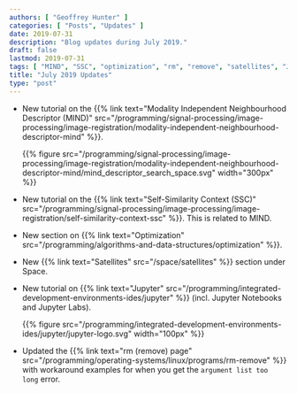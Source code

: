 ```yaml
---
authors: [ "Geoffrey Hunter" ]
categories: [ "Posts", "Updates" ]
date: 2019-07-31
description: "Blog updates during July 2019."
draft: false
lastmod: 2019-07-31
tags: [ "MIND", "SSC", "optimization", "rm", "remove", "satellites", "Jupyter" ]
title: "July 2019 Updates"
type: "post"
---
```


* New tutorial on the {{% link text="Modality Independent Neighbourhood Descriptor (MIND)" src="/programming/signal-processing/image-processing/image-registration/modality-independent-neighbourhood-descriptor-mind" %}}.

    {{% figure src="/programming/signal-processing/image-processing/image-registration/modality-independent-neighbourhood-descriptor-mind/mind_descriptor_search_space.svg" width="300px" %}}

* New tutorial on the {{% link text="Self-Similarity Context (SSC)" src="/programming/signal-processing/image-processing/image-registration/self-similarity-context-ssc" %}}. This is related to MIND.

* New section on {{% link text="Optimization" src="/programming/algorithms-and-data-structures/optimization" %}}.

* New {{% link text="Satellites" src="/space/satellites" %}} section under Space.

* New tutorial on {{% link text="Jupyter" src="/programming/integrated-development-environments-ides/jupyter" %}} (incl. Jupyter Notebooks and Jupyter Labs).

    {{% figure src="/programming/integrated-development-environments-ides/jupyter/jupyter-logo.svg" width="100px" %}}  

* Updated the {{% link text="rm (remove) page" src="/programming/operating-systems/linux/programs/rm-remove" %}} with workaround examples for when you get the `argument list too long` error.